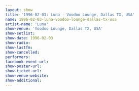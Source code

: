```yaml
---
layout: show
title: '1996-02-03: Luna - Voodoo Lounge, Dallas TX, USA'
name: 1996-02-03-luna-voodoo-lounge-dallas-tx-usa
artist-name: 'Luna'
show-venue: 'Voodoo Lounge, Dallas TX, USA'
show-setlist: 
show-date: 1996-02-03
show-radio: 
show-lastfm: 
show-cancelled: 
performers: 
facebook-event-url: 
show-poster-url: 
show-ticket-url: 
show-venue-website: 
show-additional: 
---
```


